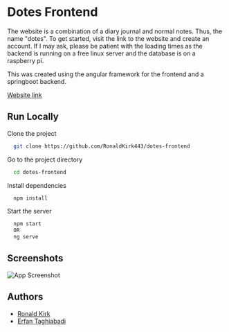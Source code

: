 # Dotes Frontend

The website is a combination of a diary journal and normal notes. Thus, the name "dotes". To get started, visit the link to the website and create an account. If I may ask, please be patient with the loading times as the backend is running on a free linux server and the database is on a raspberry pi. 

This was created using the angular framework for the frontend and a springboot backend. 

[Website link](ddotes.github.io)
## Run Locally

Clone the project

```bash
  git clone https://github.com/RonaldKirk443/dotes-frontend
```

Go to the project directory

```bash
  cd dotes-frontend
```

Install dependencies

```bash
  npm install
```

Start the server

```bash
  npm start
  OR
  ng serve
```


## Screenshots

![App Screenshot](https://via.placeholder.com/468x300?text=App+Screenshot+Here)


## Authors

- [Ronald Kirk](https://www.github.com/RonaldKirk443)
- [Erfan Taghiabadi](https://www.github.com/LubyLub)